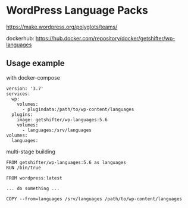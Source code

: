 # WordPress Language Packs

https://make.wordpress.org/polyglots/teams/

dockerhub: https://hub.docker.com/repository/docker/getshifter/wp-languages

## Usage example

with docker-compose

```
version: '3.7'
services:
  wp:
    volumes:
      - plugindata:/path/to/wp-content/languages
  plugins:
    image: getshifter/wp-languages:5.6
    volumes:
      - languages:/srv/languages
volumes:
  languages:
```

multi-stage building

```
FROM getshifter/wp-languages:5.6 as languages
RUN /bin/true

FROM wordpress:latest

... do something ...

COPY --from=languages /srv/languages /path/to/wp-content/languages
```
